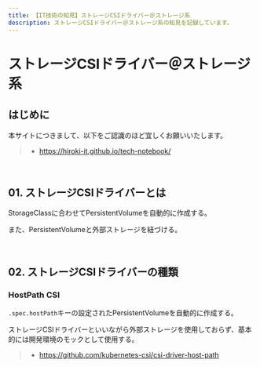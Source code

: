 ```yaml
---
title: 【IT技術の知見】ストレージCSIドライバー＠ストレージ系
description: ストレージCSIドライバー＠ストレージ系の知見を記録しています。
---
```


# ストレージCSIドライバー＠ストレージ系

## はじめに

本サイトにつきまして、以下をご認識のほど宜しくお願いいたします。

> - https://hiroki-it.github.io/tech-notebook/

<br>

## 01. ストレージCSIドライバーとは

StorageClassに合わせてPersistentVolumeを自動的に作成する。

また、PersistentVolumeと外部ストレージを紐づける。

<br>

## 02. ストレージCSIドライバーの種類

### HostPath CSI

`.spec.hostPath`キーの設定されたPersistentVolumeを自動的に作成する。

ストレージCSIドライバーといいながら外部ストレージを使用しておらず、基本的には開発環境のモックとして使用する。

> - https://github.com/kubernetes-csi/csi-driver-host-path

<br>
